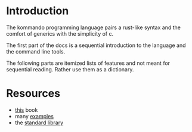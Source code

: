 # Introduction
The kommando programming language pairs a rust-like syntax and the comfort of generics with the simplicity of c.

The first part of the docs is a sequential introduction to the language and the command line tools.

The following parts are itemized lists of features and not meant for sequential reading. Rather use them as a dictionary.

# Resources
- [this](./introduction.md) book
- many [examples](https://github.com/justanothercell/kommando/tree/dev/examples)
- the [standard library](https://github.com/justanothercell/kommando/tree/dev/kdolib/std)